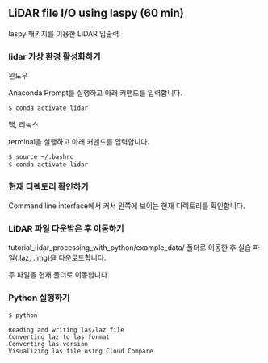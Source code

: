 
## LiDAR file I/O using laspy (60 min)

laspy 패키지를 이용한 LiDAR 입출력

### lidar 가상 환경 활성화하기

윈도우

Anaconda Prompt를 실행하고 아래 커맨드를 입력합니다.
```bash
$ conda activate lidar
```

맥, 리눅스

terminal을 실행하고 아래 커맨드를 입력합니다.
```bash
$ source ~/.bashrc
$ conda activate lidar
```

### 현재 디렉토리 확인하기

Command line interface에서 커서 왼쪽에 보이는 현재 디렉토리를 확인합니다. 

### LiDAR 파일 다운받은 후 이동하기

tutorial_lidar_processing_with_python/example_data/ 폴더로 이동한 후 실습 파일(.laz, .img)을 다운로드합니다.

두 파일을 현재 폴더로 이동합니다.

### Python 실행하기

```bash
$ python
```



    Reading and writing las/laz file
    Converting laz to las format
    Converting las version
    Visualizing las file using Cloud Compare



